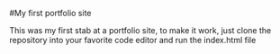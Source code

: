 #My first portfolio site

This was my first stab at a portfolio site, to make it work, just clone the repository into your favorite code editor and run the index.html file
